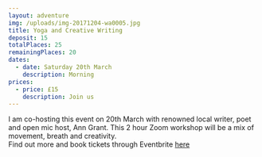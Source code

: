 ```yaml
---
layout: adventure
img: /uploads/img-20171204-wa0005.jpg
title: Yoga and Creative Writing
deposit: 15
totalPlaces: 25
remainingPlaces: 20
dates:
  - date: Saturday 20th March
    description: Morning
prices:
  - price: £15
    description: Join us
---
```

I am co-hosting this event on 20th March with renowned local writer, poet and open mic host, Ann Grant. This 2 hour Zoom workshop will be a mix of movement, breath and creativity.\
Find out more and book tickets through Eventbrite [](https://www.eventbrite.co.uk/e/creative-writing-and-yoga-tickets-140052439617?aff=efbeventtix&fbclid=IwAR1yGO7j6jM5IyHbgOzE3LyYCqio5a1gyzIwb1QhhUITyznq2bIYsg3oCgc)[here](https://www.eventbrite.co.uk/e/creative-writing-and-yoga-tickets-140052439617?aff=efbeventtix&fbclid=IwAR3C7u6nysVfL1Y_x_uuf9FgeAfIkAQpskxU8irp0v_i2R2PC5c8adNJYmY)